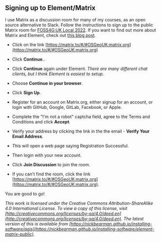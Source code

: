## Signing up to Element/Matrix

I use Matrix as a discussion room for many of my courses, as an open source alternative to Slack. Follow the instructions to sign up to the public Matrix room for [FOSS4G:UK Local 2022](https://uk.osgeo.org/foss4guk2022local/). If you want to find out more about Matrix and Element, check out [this blog post](https://www.geospatialtrainingsolutions.co.uk/matrix-whats-it-all-about/). 

- Click on the link [https://matrix.to/#/#OSGeoUK:matrix.org](https://matrix.to/#/#OSGeoUK:matrix.org)

- Click **Continue**..

- Click **Continue** again under Element. *There are many different chat clients, but I think Element is easiest to setup.*

- Choose **Continue in your browser**. 

- Click **Sign Up**.  

- Register for an account on Matrix.org, either signup for an account, or login with GitHub, Google, GitLab, Facebook, or Apple.  

- Complete the "I'm not a robot" captcha field, agree to the Terms and Conditions and click **Accept**.  

- Verify your address by clicking the link in the the email - **Verify Your Email Address**.   

- This will open a web page saying Registration Successful.  

- Then login with your new account.  

- Click **Join Discussion** to join the room.  

- If you can't find the room, click the link [https://matrix.to/#/#OSGeoUK:matrix.org](https://matrix.to/#/#OSGeoUK:matrix.org). 

You are good to go!

*This work is licensed under the Creative Commons Attribution-ShareAlike 4.0 International License. To view a copy of this license, visit [http://creativecommons.org/licenses/by-sa/4.0/deed.en](http://creativecommons.org/licenses/by-sa/4.0/deed.en). The latest version of this is available from [https://nickbearman.github.io/installing-software/qgis](https://nickbearman.github.io/installing-software/element-matrix-public).*
